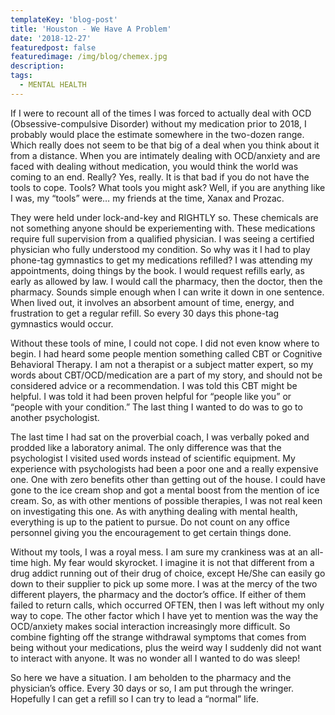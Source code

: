 ```yaml
---
templateKey: 'blog-post'
title: 'Houston - We Have A Problem'
date: '2018-12-27'
featuredpost: false
featuredimage: /img/blog/chemex.jpg
description:
tags:
  - MENTAL HEALTH
---
```


If I were to recount all of the times I was forced to actually deal with OCD (Obsessive-compulsive Disorder) without my medication prior to 2018, I probably would place the estimate somewhere in the two-dozen range. Which really does not seem to be that big of a deal when you think about it from a distance. When you are intimately dealing with OCD/anxiety and are faced with dealing without medication, you would think the world was coming to an end. Really? Yes, really. It is that bad if you do not have the tools to cope. Tools? What tools you might ask? Well, if you are anything like I was, my “tools” were… my friends at the time, Xanax and Prozac.

They were held under lock-and-key and RIGHTLY so. These chemicals are not something anyone should be experiementing with. These medications require full supervision from a qualified physician. I was seeing a certified physician who fully understood my condition. So why was it I had to play phone-tag gymnastics to get my medications refilled? I was attending my appointments, doing things by the book. I would request refills early, as early as allowed by law. I would call the pharmacy, then the doctor, then the pharmacy. Sounds simple enough when I can write it down in one sentence. When lived out, it involves an absorbent amount of time, energy, and frustration to get a regular refill. So every 30 days this phone-tag gymnastics would occur.

Without these tools of mine, I could not cope. I did not even know where to begin. I had heard some people mention something called CBT or Cognitive Behavioral Therapy. I am not a therapist or a subject matter expert, so my words about CBT/OCD/medication are a part of my story, and should not be considered advice or a recommendation. I was told this CBT might be helpful. I was told it had been proven helpful for “people like you” or “people with your condition.” The last thing I wanted to do was to go to another psychologist.

The last time I had sat on the proverbial coach, I was verbally poked and prodded like a laboratory animal. The only difference was that the psychologist I visited used words instead of scientific equipment. My experience with psychologists had been a poor one and a really expensive one. One with zero benefits other than getting out of the house. I could have gone to the ice cream shop and got a mental boost from the mention of ice cream. So, as with other mentions of possible therapies, I was not real keen on investigating this one. As with anything dealing with mental health, everything is up to the patient to pursue. Do not count on any office personnel giving you the encouragement to get certain things done.

Without my tools, I was a royal mess. I am sure my crankiness was at an all-time high. My fear would skyrocket. I imagine it is not that different from a drug addict running out of their drug of choice, except He/She can easily go down to their supplier to pick up some more. I was at the mercy of the two different players, the pharmacy and the doctor’s office. If either of them failed to return calls, which occurred OFTEN, then I was left without my only way to cope. The other factor which I have yet to mention was the way the OCD/anxiety makes social interaction increasingly more difficult. So combine fighting off the strange withdrawal symptoms that comes from being without your medications, plus the weird way I suddenly did not want to interact with anyone. It was no wonder all I wanted to do was sleep!

So here we have a situation. I am beholden to the pharmacy and the physician’s office. Every 30 days or so, I am put through the wringer. Hopefully I can get a refill so I can try to lead a “normal” life.
